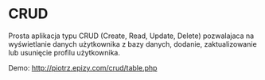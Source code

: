 # CRUD

Prosta aplikacja typu CRUD (Create, Read, Update, Delete) pozwalajaca na wyświetlanie danych użytkownika z bazy danych, dodanie, zaktualizowanie lub usunięcie profilu użytkownika.

Demo: http://piotrz.epizy.com/crud/table.php
